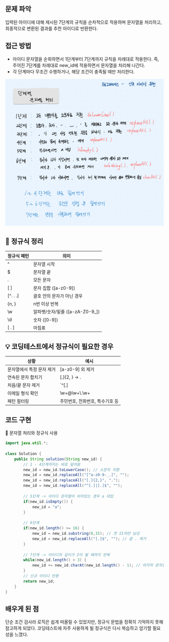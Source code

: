## 문제 파악

입력된 아이디에 대해 제시된 7단계의 규칙을 순차적으로 적용하며 문자열을 처리하고, 최종적으로 변환된 결과를 추천 아이디로 반환한다.

## 접근 방법

- 아이디 문자열을 순회하면서 1단계부터 7단계까지 규칙을 차례대로 적용한다. 즉, 주어진 7단계를 차례대로 new_id에 적용하면서 문자열을 처리해 나간다.
- 각 단계마다 무조건 수행하거나, 해당 조건이 충족될 때만 처리한다.

![image.png](../img/img6.png)

## 📝 정규식 정리

| 정규식 패턴 | 의미 |
| --- | --- |
| ^ | 문자열 시작 |
| $ | 문자열 끝 |
| . | 모든 문자 |
| [ ] | 문자 집합 ([a-z0-9]) |
| [^. . .] | 괄호 안의 문자가 아닌 경우 |
| {n, } | n번 이상 반복 |
| \\w | 알파벳/숫자/밑줄 ([a-zA-Z0-9_]) |
| \\d | 숫자 ([0-9]) |
| [ . ] | 마침표 |

## 💡 코딩테스트에서 정규식이 필요한 경우

| 상황 | 예시 |
| --- | --- |
| 문자열에서 특정 문자 제거 | [a-z0-9] 외 제거 |
| 연속된 문자 합치기 | [.]{2, } → . |
| 처음/끝 문자 제거 | `^[.] |
| 이메일 형식 확인 | \\w+@\\w+\\.\\w+ |
| 패턴 필터링 | 주민번호, 전화번호, 특수기호 등 |

## 코드 구현

💟 문자열 처리와 정규식 사용

```java
import java.util.*;

class Solution {
    public String solution(String new_id) { 
        // 1 - 4단계까지는 바로 덮어씀
        new_id = new_id.toLowerCase(); // 소문자 치환
        new_id = new_id.replaceAll("[^a-z0-9-_.]", "");
        new_id = new_id.replaceAll("[.]{2,}", ".");
        new_id = new_id.replaceAll("^[.]|[.]$", "");
        
        // 5단계 -> 아이디 문자열이 비어있는 경우 a 대입
        if(new_id.isEmpty()) {
            new_id = "a";
        }
        
        // 6단계
        if(new_id.length() >= 16) {
            new_id = new_id.substring(0,15); // 첫 15자만 남김
            new_id = new_id.replaceAll("[.]$", ""); // 끝 . 제거
        }
        
        // 7단계 -> 아이디의 길이가 3이 될 때까지 반복
        while(new_id.length() < 3) {
            new_id += new_id.charAt(new_id.length() - 1); // 마지막 문자열 추출하여 붙임
        }
        // 신규 아이디 반환
        return new_id;
    }
}
```

## 배우게 된 점

단순 조건 검사라 로직은 쉽게 떠올릴 수 있었지만, 정규식 문법을 정확히 기억하지 못해 참고하게 되었다. 코딩테스트에 자주 사용하게 될 정규식은 다시 복습하고 암기할 필요성을 느꼈다.